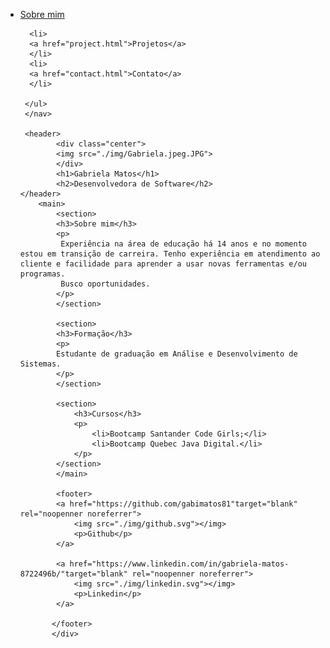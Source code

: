 <!DOCTYPE html>
<html lang="en">
<head>
    <meta charset="UTF-8">
    <meta http-equiv="X-UA-Compatible" content="IE=edge">
    <meta name="viewport" content="width=device-width, initial-scale=1.0">
    <title>Gabriela Matos</title>
    <link rel="stylesheet" href="index.css">
</head>

<body>
<div class="container">
<nav>
   <ul>
      <li>
      <a href="index.html">Sobre mim</a>
      </li>

      <li>
      <a href="project.html">Projetos</a>
      </li>
      <li>
      <a href="contact.html">Contato</a>
      </li>

     </ul>
     </nav>

     <header>
            <div class="center">
            <img src="./img/Gabriela.jpeg.JPG">
            </div>
            <h1>Gabriela Matos</h1>
            <h2>Desenvolvedora de Software</h2>
    </header>
        <main>
            <section>
            <h3>Sobre mim</h3>
            <p>
             Experiência na área de educação há 14 anos e no momento estou em transição de carreira. Tenho experiência em atendimento ao cliente e facilidade para aprender a usar novas ferramentas e/ou programas. 
             Busco oportunidades.
            </p>
            </section>
    
            <section>
            <h3>Formação</h3>
            <p>
            Estudante de graduação em Análise e Desenvolvimento de Sistemas.
            </p>
            </section>
    
            <section>
                <h3>Cursos</h3>
                <p>
                    <li>Bootcamp Santander Code Girls;</li>
                    <li>Bootcamp Quebec Java Digital.</li>
                </p>
            </section>
            </main>

            <footer>
            <a href="https://github.com/gabimatos81"target="blank" rel="noopenner noreferrer">
                <img src="./img/github.svg"></img>
                <p>Github</p>
            </a>
    
            <a href="https://www.linkedin.com/in/gabriela-matos-8722496b/"target="blank" rel="noopenner noreferrer">
                <img src="./img/linkedin.svg"></img>
                <p>Linkedin</p>
            </a>
             
           </footer>
           </div>
    
    
</body>
</html>

